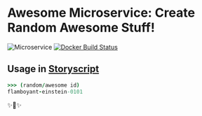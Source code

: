 # Awesome Microservice: Create Random Awesome Stuff!

![Microservice](https://img.shields.io/badge/microservice-ready-brightgreen.svg?style=for-the-badge)
[![Docker Build Status](https://img.shields.io/docker/build/microservices/awesome-noun.svg?style=for-the-badge)](https://hub.docker.com/r/microservice/awesome-noun/)

## Usage in [Storyscript](https://storyscript.io/)

```coffee
>>> (random/awesome id)
flamboyant-einstein-0101
```

✨🍰✨
